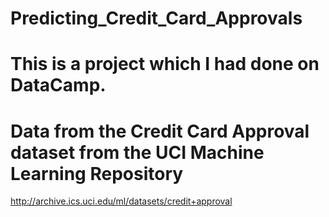 # Predicting_Credit_Card_Approvals
# This is a project which I had done on DataCamp. 
# Data from the Credit Card Approval dataset from the UCI Machine Learning Repository
http://archive.ics.uci.edu/ml/datasets/credit+approval
